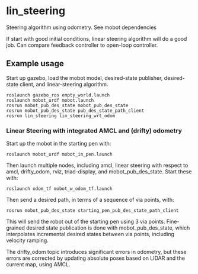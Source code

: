 # lin_steering
Steering algorithm using odometry. See mobot dependencies   

If start with good initial conditions, linear steering algorithm will do a good job.
Can compare feedback controller to open-loop controller.

## Example usage
Start up gazebo, load the mobot model, desired-state publisher, desired-state client,
and linear-steering algorithm.
```
roslaunch gazebo_ros empty_world.launch
roslaunch mobot_urdf mobot.launch
rosrun mobot_pub_des_state mobot_pub_des_state
rosrun mobot_pub_des_state pub_des_state_path_client
rosrun lin_steering lin_steering_wrt_odom
```
### Linear Steering with integrated AMCL and (drifty) odometry
Start up the mobot in the starting pen with:

```roslaunch mobot_urdf mobot_in_pen.launch```

Then launch multiple nodes, including amcl, linear steering with respect to amcl, 
drifty_odom, rviz, triad-display, and mobot_pub_des_state.  Start these with:

```roslaunch odom_tf mobot_w_odom_tf.launch```

Then send a desired path, in terms of a sequence of via points, with:

```rosrun mobot_pub_des_state starting_pen_pub_des_state_path_client```

This will send the robot out of the starting pen using 3 via points.  Fine-grained
desired state publication is done with mobot_pub_des_state, which interpolates
incremental desired states between via points, including velocity ramping.  

The drifty_odom topic introduces significant errors in odometry, but these errors
are corrected by updating absolute poses based on LIDAR and the current map, using
AMCL.  


    
